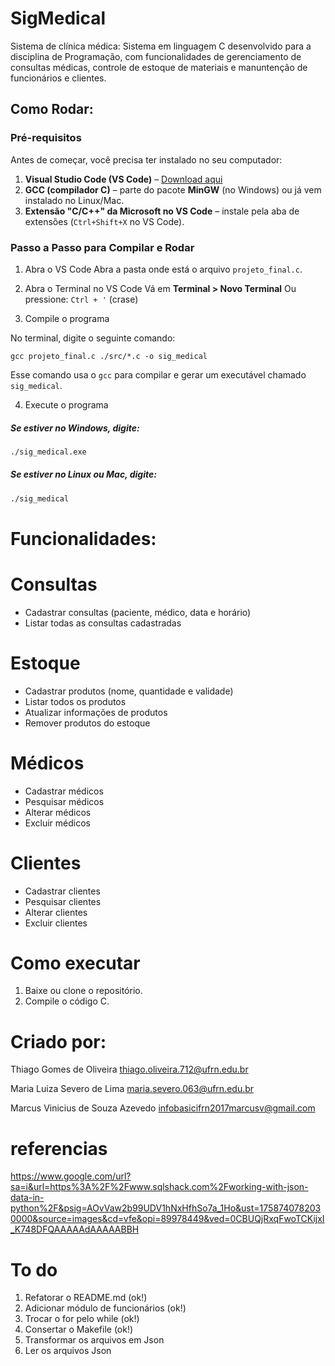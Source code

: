 # SigMedical
Sistema de clínica médica: Sistema em linguagem C desenvolvido para a disciplina de Programação, com funcionalidades de gerenciamento de consultas médicas, controle de estoque de materiais e manuntenção de funcionários e clientes.

## Como Rodar:
### Pré-requisitos

Antes de começar, você precisa ter instalado no seu computador:

1. **Visual Studio Code (VS Code)** – [Download aqui](https://code.visualstudio.com/)
2. **GCC (compilador C)** – parte do pacote **MinGW** (no Windows) ou já vem instalado no Linux/Mac.
3. **Extensão "C/C++" da Microsoft no VS Code** – instale pela aba de extensões (`Ctrl+Shift+X` no VS Code).


### Passo a Passo para Compilar e Rodar

1. Abra o VS Code
Abra a pasta onde está o arquivo `projeto_final.c`.

2. Abra o Terminal no VS Code
Vá em **Terminal > Novo Terminal**
Ou pressione: `Ctrl + '` (crase)

3. Compile o programa

No terminal, digite o seguinte comando:

```
gcc projeto_final.c ./src/*.c -o sig_medical
```

Esse comando usa o `gcc` para compilar e gerar um executável chamado `sig_medical`.

4. Execute o programa

##### Se estiver no **Windows**, digite:

```bash
./sig_medical.exe
```

##### Se estiver no **Linux ou Mac**, digite:

```bash
./sig_medical
```

# Funcionalidades:
# Consultas
- Cadastrar consultas (paciente, médico, data e horário)
- Listar todas as consultas cadastradas

# Estoque
- Cadastrar produtos (nome, quantidade e validade)
- Listar todos os produtos
- Atualizar informações de produtos
- Remover produtos do estoque
  
# Médicos
- Cadastrar médicos
- Pesquisar médicos
- Alterar médicos
- Excluir médicos

# Clientes
- Cadastrar clientes
- Pesquisar clientes
- Alterar clientes
- Excluir clientes

# Como executar
1. Baixe ou clone o repositório.
2. Compile o código C.

# Criado por:
Thiago Gomes de Oliveira
thiago.oliveira.712@ufrn.edu.br

Maria Luiza Severo de Lima
maria.severo.063@ufrn.edu.br

Marcus Vinicius de Souza Azevedo
infobasicifrn2017marcusv@gmail.com

# referencias
https://www.google.com/url?sa=i&url=https%3A%2F%2Fwww.sqlshack.com%2Fworking-with-json-data-in-python%2F&psig=AOvVaw2b99UDV1hNxHfhSo7a_1Ho&ust=1758740782030000&source=images&cd=vfe&opi=89978449&ved=0CBUQjRxqFwoTCKijxI_K748DFQAAAAAdAAAAABBH

# To do
1. Refatorar o README.md (ok!)
2. Adicionar módulo de funcionários (ok!)
3. Trocar o for pelo while (ok!)
4. Consertar o Makefile (ok!)
5. Transformar os arquivos em Json
6. Ler os arquivos Json
